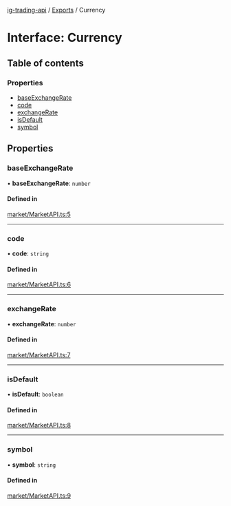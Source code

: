 [ig-trading-api](../README.md) / [Exports](../modules.md) / Currency

# Interface: Currency

## Table of contents

### Properties

- [baseExchangeRate](Currency.md#baseexchangerate)
- [code](Currency.md#code)
- [exchangeRate](Currency.md#exchangerate)
- [isDefault](Currency.md#isdefault)
- [symbol](Currency.md#symbol)

## Properties

### baseExchangeRate

• **baseExchangeRate**: `number`

#### Defined in

[market/MarketAPI.ts:5](https://github.com/bennycode/ig-trading-api/blob/0c7d281/src/market/MarketAPI.ts#L5)

---

### code

• **code**: `string`

#### Defined in

[market/MarketAPI.ts:6](https://github.com/bennycode/ig-trading-api/blob/0c7d281/src/market/MarketAPI.ts#L6)

---

### exchangeRate

• **exchangeRate**: `number`

#### Defined in

[market/MarketAPI.ts:7](https://github.com/bennycode/ig-trading-api/blob/0c7d281/src/market/MarketAPI.ts#L7)

---

### isDefault

• **isDefault**: `boolean`

#### Defined in

[market/MarketAPI.ts:8](https://github.com/bennycode/ig-trading-api/blob/0c7d281/src/market/MarketAPI.ts#L8)

---

### symbol

• **symbol**: `string`

#### Defined in

[market/MarketAPI.ts:9](https://github.com/bennycode/ig-trading-api/blob/0c7d281/src/market/MarketAPI.ts#L9)
